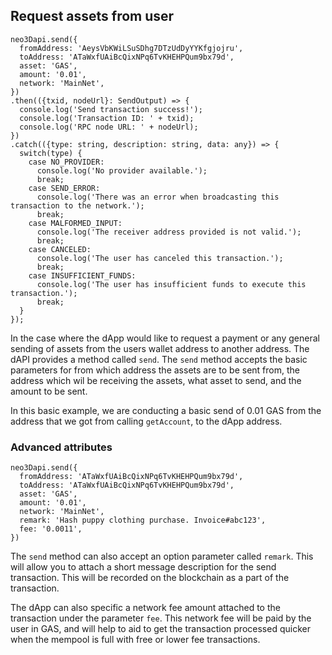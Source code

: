 ## Request assets from user

```
neo3Dapi.send({
  fromAddress: 'AeysVbKWiLSuSDhg7DTzUdDyYYKfgjojru',
  toAddress: 'ATaWxfUAiBcQixNPq6TvKHEHPQum9bx79d',
  asset: 'GAS',
  amount: '0.01',
  network: 'MainNet',
})
.then(({txid, nodeUrl}: SendOutput) => {
  console.log('Send transaction success!');
  console.log('Transaction ID: ' + txid);
  console.log('RPC node URL: ' + nodeUrl);
})
.catch(({type: string, description: string, data: any}) => {
  switch(type) {
    case NO_PROVIDER:
      console.log('No provider available.');
      break;
    case SEND_ERROR:
      console.log('There was an error when broadcasting this transaction to the network.');
      break;
    case MALFORMED_INPUT:
      console.log('The receiver address provided is not valid.');
      break;
    case CANCELED:
      console.log('The user has canceled this transaction.');
      break;
    case INSUFFICIENT_FUNDS:
      console.log('The user has insufficient funds to execute this transaction.');
      break;
  }
});
```

In the case where the dApp would like to request a payment or any general sending of assets from the users wallet address to another address. The dAPI provides a method called `send`. The `send` method accepts the basic parameters for from which address the assets are to be sent from, the address which wil be receiving the assets, what asset to send, and the amount to be sent.

In this basic example, we are conducting a basic send of 0.01 GAS from the address that we got from calling `getAccount`, to the dApp address.

### Advanced attributes

```
neo3Dapi.send({
  fromAddress: 'ATaWxfUAiBcQixNPq6TvKHEHPQum9bx79d',
  toAddress: 'ATaWxfUAiBcQixNPq6TvKHEHPQum9bx79d',
  asset: 'GAS',
  amount: '0.01',
  network: 'MainNet',
  remark: 'Hash puppy clothing purchase. Invoice#abc123',
  fee: '0.0011',
})
```

The `send` method can also accept an option parameter called `remark`. This will allow you to attach a short message description for the send transaction. This will be recorded on the blockchain as a part of the transaction.

The dApp can also specific a network fee amount attached to the transaction under the parameter `fee`. This network fee will be paid by the user in GAS, and will help to aid to get the transaction processed quicker when the mempool is full with free or lower fee transactions.
